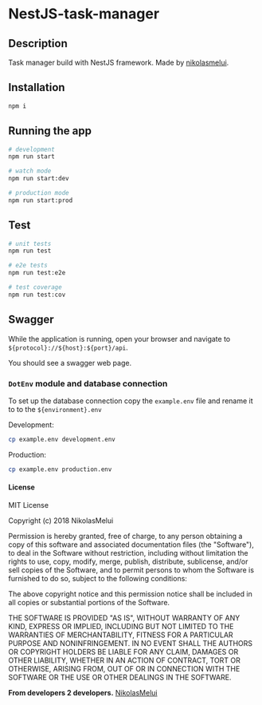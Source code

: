 # NestJS-task-manager

## Description

Task manager build with NestJS framework. Made by [nikolasmelui][nikolasmelui].

## Installation

```bash
npm i
```

## Running the app

```bash
# development
npm run start
```

```bash
# watch mode
npm run start:dev
```

```bash
# production mode
npm run start:prod
```

## Test

```bash
# unit tests
npm run test
```

```bash
# e2e tests
npm run test:e2e
```

```bash
# test coverage
npm run test:cov
```

## Swagger

While the application is running, open your browser and navigate to `${protocol}://${host}:${port}/api`.

You should see a swagger web page.

### `DotEnv` module and database connection

To set up the database connection copy the `example.env` file and rename it to to the `${environment}.env`

Development:

```bash
cp example.env development.env
```

Production:

```bash
cp example.env production.env
```

#### License

MIT License

Copyright (c) 2018 NikolasMelui

Permission is hereby granted, free of charge, to any person obtaining a copy
of this software and associated documentation files (the "Software"), to deal
in the Software without restriction, including without limitation the rights
to use, copy, modify, merge, publish, distribute, sublicense, and/or sell
copies of the Software, and to permit persons to whom the Software is
furnished to do so, subject to the following conditions:

The above copyright notice and this permission notice shall be included in all
copies or substantial portions of the Software.

THE SOFTWARE IS PROVIDED "AS IS", WITHOUT WARRANTY OF ANY KIND, EXPRESS OR
IMPLIED, INCLUDING BUT NOT LIMITED TO THE WARRANTIES OF MERCHANTABILITY,
FITNESS FOR A PARTICULAR PURPOSE AND NONINFRINGEMENT. IN NO EVENT SHALL THE
AUTHORS OR COPYRIGHT HOLDERS BE LIABLE FOR ANY CLAIM, DAMAGES OR OTHER
LIABILITY, WHETHER IN AN ACTION OF CONTRACT, TORT OR OTHERWISE, ARISING FROM,
OUT OF OR IN CONNECTION WITH THE SOFTWARE OR THE USE OR OTHER DEALINGS IN THE
SOFTWARE.

**From developers 2 developers.**
[NikolasMelui][nikolasmelui]

[//]: # "These are reference links used in the body of this note and get stripped out when the markdown processor does its job. There is no need to format nicely because it shouldn't be seen. Thanks SO - http://stackoverflow.com/questions/4823468/store-comments-in-markdown-syntax"
[nikolasmelui]: https://github.com/NikolasMelui
